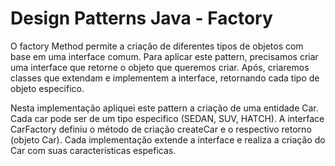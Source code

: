 # Design Patterns Java - Factory

O factory Method permite a criação de diferentes tipos de objetos com base em uma interface comum.
Para aplicar este pattern, precisamos criar uma interface que retorne o objeto que queremos criar.
Após, criaremos classes que extendam e implementem a interface, retornando cada tipo de objeto especifico.

Nesta implementação apliquei este pattern a criação de uma entidade Car. Cada car pode ser de um tipo especifico (SEDAN, SUV, HATCH).
A interface CarFactory definiu o método de criação createCar e o respectivo retorno (objeto Car).
Cada implementação extende a interface e realiza a criação do Car com suas caracteristicas espeficas.

